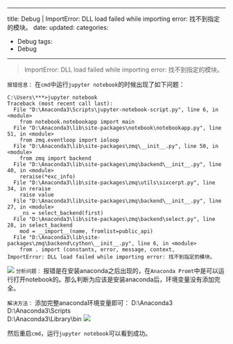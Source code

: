 
---
 title: Debug | ImportError: DLL load failed while importing error: 找不到指定的模块。
 date: 
 updated: 
 categories:
 - Debug
 tags:
 - Debug
---
>ImportError: DLL load failed while importing error: 找不到指定的模块。
<!--less-->
﻿`报错信息：`
在`cmd`中运行`jupyter notebook`的时候出现了如下问题：
```
C:\Users\***>jupyter notebook
Traceback (most recent call last):
  File "D:\Anaconda3\Scripts\jupyter-notebook-script.py", line 6, in <module>
    from notebook.notebookapp import main
  File "D:\Anaconda3\lib\site-packages\notebook\notebookapp.py", line 51, in <module>
    from zmq.eventloop import ioloop
  File "D:\Anaconda3\lib\site-packages\zmq\__init__.py", line 50, in <module>
    from zmq import backend
  File "D:\Anaconda3\lib\site-packages\zmq\backend\__init__.py", line 40, in <module>
    reraise(*exc_info)
  File "D:\Anaconda3\lib\site-packages\zmq\utils\sixcerpt.py", line 34, in reraise
    raise value
  File "D:\Anaconda3\lib\site-packages\zmq\backend\__init__.py", line 27, in <module>
    _ns = select_backend(first)
  File "D:\Anaconda3\lib\site-packages\zmq\backend\select.py", line 28, in select_backend
    mod = __import__(name, fromlist=public_api)
  File "D:\Anaconda3\lib\site-packages\zmq\backend\cython\__init__.py", line 6, in <module>
    from . import (constants, error, message, context,
ImportError: DLL load failed while importing error: 找不到指定的模块。
```

![](https://img-blog.csdnimg.cn/20210326111907931.png#pic_center)
`分析问题：`
报错是在安装anaconda之后出现的，在`Anaconda Promt`中是可以运行打开notebook的。那么判断为应该是安装anaconda后，环境变量没有添加完全。


`解决方法：`
添加完整anaconda环境变量即可：
D:\Anaconda3\
D:\Anaconda3\Scripts\
D:\Anaconda3\Library\bin
![](https://img-blog.csdnimg.cn/2021032611253237.png#pic_center)

然后重启`cmd`，运行`jupyter notebook`可以看到成功。



